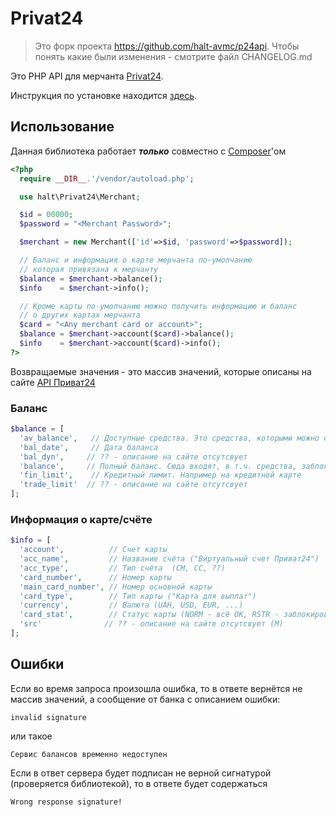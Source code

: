 # Privat24

> Это форк проекта https://github.com/halt-avmc/p24api. Чтобы понять какие были изменения - смотрите файл CHANGELOG.md

Это PHP API для мерчанта [Privat24](https://www.privat24.ua/).

Инструкция по установке находится [здесь](https://github.com/halt-avmc/p24api/releases/latest).

## Использование

Данная библиотека работает **_только_** совместно с [Composer](https://getcomposer.org/download/)'ом
```PHP
<?php
  require __DIR__.'/vendor/autoload.php';

  use halt\Privat24\Merchant;

  $id = 00000;
  $password = "<Merchant Password>";

  $merchant = new Merchant(['id'=>$id, 'password'=>$password]);

  // Баланс и информация о карте мерчанта по-умолчанию
  // которая привязана к мерчанту
  $balance = $merchant->balance();
  $info    = $merchant->info();

  // Кроме карты по-умолчанию можно получить информацию и баланс
  // о других картах мерчанта
  $card = "<Any merchant card or account>";
  $balance = $merchant->account($card)->balance();
  $info    = $merchant->account($card)->info();
?>


```
Возвращаемые значения - это массив значений, которые описаны на сайте [API Приват24](https://api.privatbank.ua/#p24/balance)
### Баланс

```PHP
$balance = [
  'av_balance',   // Доступные средства. Это средства, которыми можно оперировать
  'bal_date',     // Дата баланса
  'bal_dyn',     // ?? - описание на сайте отсутсвует
  'balance',     // Полный баланс. Сюда входят, в т.ч. средства, заблокированные на карте (HOLD)
  'fin_limit',    // Кредитный лимит. Например на кредитной карте
  'trade_limit'  // ?? - описание на сайте отсутсвует
];
```

### Информация о карте/счёте

```PHP
$info = [
  'account',          // Счет карты
  'acc_name',         // Название счёта ("Виртуальный счет Приват24")
  'acc_type',         // Тип счёта  (CM, CC, ??)
  'card_number',      // Номер карты
  'main_card_number', // Номер основной карты
  'card_type',        // Тип карты ("Карта для выплат")
  'currency',         // Валюта (UAH, USD, EUR, ...)
  'card_stat',        // Статус карты (NORM - всё ОК, RSTR - заблокирована, ??)
  'src'              // ?? - описание на сайте отсутсвует (M)
];
```

## Ошибки

Если во время запроса произошла ошибка, то в ответе вернётся не массив значений, а сообщение от банка с описанием ошибки:
```
invalid signature
```
или такое
```
Сервис балансов временно недоступен
```
Если в ответ сервера будет подписан не верной сигнатурой (проверяется библиотекой), то в ответе будет содержаться
```
Wrong response signature!
```
